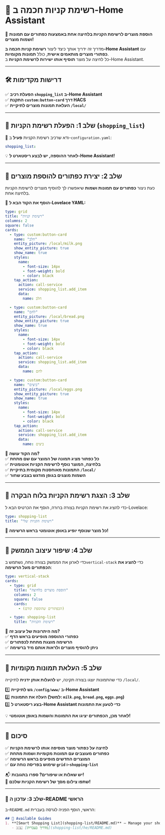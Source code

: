 # 🛒 רשימת קניות חכמה ב-Home Assistant  
🚀 **הוספת מוצרים לרשימת הקניות בלחיצה אחת באמצעות כפתורים עם תמונות ושמות מוצרים!**  

מדריך זה ידריך אותך כיצד ליצור **רשימת קניות חכמה ב-Home Assistant** עם **כפתורי מוצרים מותאמים אישית**, כולל **תמונות מקומיות**.  
כל לחיצה על מוצר **תוסיף אותו ישירות לרשימת הקניות** ב-Home Assistant.  

---

## **🛠️ דרישות מקדימות**  
✅ **הפעלת רכיב `shopping_list` ב-Home Assistant**  
✅ **התקנת `custom:button-card` דרך HACS**  
✅ **העלאת תמונות מוצרים לתיקיית `/local/`**  

---

## **🔹 שלב 1: הפעלת רשימת הקניות (`shopping_list`)**  
📌 ודא שרכיב רשימת הקניות **פעיל** ב-`configuration.yaml`:  

```yaml  
shopping_list:  
```  

💡 **לאחר ההוספה, יש לבצע ריסטארט ל-Home Assistant!**  

---

## **🔹 שלב 2: יצירת כפתורים להוספת מוצרים**  
כעת ניצור **כפתורים עם תמונות ושמות** שיאפשרו לך להוסיף מוצרים לרשימת הקניות בלחיצה אחת.

📌 **הוסף את הקוד הבא ל-Lovelace YAML:**  

```yaml  
type: grid  
title: "רשימת קניות"  
columns: 2  
square: false  
cards:  
  - type: custom:button-card  
    name: "חלב"  
    entity_picture: /local/milk.png  
    show_entity_picture: true  
    show_name: true  
    styles:  
      name:  
        - font-size: 14px  
        - font-weight: bold  
        - color: black  
    tap_action:  
      action: call-service  
      service: shopping_list.add_item  
      data:  
        name: חלב  

  - type: custom:button-card  
    name: "לחם"  
    entity_picture: /local/bread.png  
    show_entity_picture: true  
    show_name: true  
    styles:  
      name:  
        - font-size: 14px  
        - font-weight: bold  
        - color: black  
    tap_action:  
      action: call-service  
      service: shopping_list.add_item  
      data:  
        name: לחם  

  - type: custom:button-card  
    name: "ביצים"  
    entity_picture: /local/eggs.png  
    show_entity_picture: true  
    show_name: true  
    styles:  
      name:  
        - font-size: 14px  
        - font-weight: bold  
        - color: black  
    tap_action:  
      action: call-service  
      service: shopping_list.add_item  
      data:  
        name: ביצים  
```  

📌 **מה הקוד עושה?**  
✅ **כל כפתור מציג תמונה של המוצר עם שם מתחת**  
✅ **בלחיצה, המוצר נוסף לרשימת הקניות אוטומטית**  
✅ **התמונות מאוחסנות מקומית בתיקיית `/local/`**  
✅ **השמות מוצגים בגופן מודגש בצבע שחור**  

---

## **🔹 שלב 3: הצגת רשימת הקניות בלוח הבקרה**  
כדי להציג את רשימת הקניות בצורה ברורה, הוסף את הכרטיס הבא ל-Lovelace:  

```yaml  
type: shopping-list  
title: "רשימת הקניות שלי"  
```  

📌 **כל מוצר שנוסף יופיע באופן אוטומטי בראש הרשימה!**  

---

## **🔹 שלב 4: שיפור עיצוב הממשק**  
כדי לארגן את הממשק בצורה נוחה, נשתמש ב`vertical-stack` כדי **להציג את הכפתורים מעל הרשימה**:  

```yaml  
type: vertical-stack  
cards:  
  - type: grid  
    title: "הוספת מוצרים בלחיצה"  
    columns: 2  
    square: false  
    cards:  
      - (הכפתורים שהוספת קודם)  

  - type: shopping-list  
    title: "רשימת הקניות"  
```  

📌 **מה היתרונות של עיצוב זה?**  
✅ **כפתורי ההוספה מופיעים בראש הדף**  
✅ **הרשימה מוצגת מתחת לכפתורים**  
✅ **ניתן להוסיף מוצרים ולראות אותם מיד ברשימה**  

---

## **🔹 שלב 5: העלאת תמונות מקומיות**  
כדי שהתמונות יוצגו בצורה תקינה, יש **להעלות אותן ידנית** לתיקייה `/local/`.  

1️⃣ **גש לתיקיית `/config/www/` ב-Home Assistant**  
2️⃣ **העלה את התמונות (למשל: `milk.png`, `bread.png`, `eggs.png`)**  
3️⃣ **בצע ריסטארט ל-Home Assistant כדי לטעון את התמונות**  

💡 **לאחר מכן, הכפתורים יציגו את התמונות והשמות באופן אוטומטי!**  

---

## **🚀 סיכום**
✅ **לחיצה על כפתור מוצר מוסיפה אותו לרשימת הקניות**  
✅ **כפתורים מעוצבים עם תמונות מקומיות ושמות מתחת**  
✅ **המוצרים החדשים מופיעים בראש הרשימה**  
✅ **שימוש בפריסה נוחה עם `grid` ו-`shopping-list`**  

📬 **יש שאלות או שיפורים? ספרו בתגובות!**  
📸 **שתפו צילום מסך של רשימת הקניות שלכם!**  

---

### **📌 שלב 3: עדכון ה-README הראשי**
ב-`README.md` הראשי, הוסף הפניה לגרסה בעברית:  
```md
## 📌 Available Guides  
1. **[Smart Shopping List](shopping-list/README.md)** – Manage your shopping list with product buttons and images.  
   - 🇮🇱 [מדריך בעברית](shopping-list/he/README.md)  
